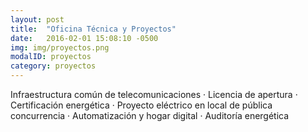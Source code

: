 ```yaml
---
layout: post
title:  "Oficina Técnica y Proyectos"
date:   2016-02-01 15:08:10 -0500
img: img/proyectos.png
modalID: proyectos
category: proyectos
---
```


Infraestructura común de telecomunicaciones · Licencia de apertura · Certificación energética · Proyecto eléctrico en local de pública concurrencia · Automatización y hogar digital · Auditoría energética
